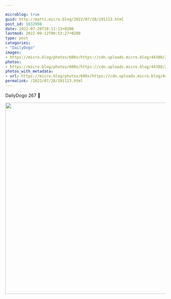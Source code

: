 ```yaml
---

microblog: true
guid: http://matti.micro.blog/2022/07/28/191113.html
post_id: 1632998
date: 2022-07-28T18:11:13+0200
lastmod: 2022-09-12T08:53:27+0200
type: post
categories:
- "DailyDogo"
images:
- https://micro.blog/photos/600x/https://cdn.uploads.micro.blog/44388/2022/c6fc38dc2a.jpg
photos:
- https://micro.blog/photos/600x/https://cdn.uploads.micro.blog/44388/2022/c6fc38dc2a.jpg
photos_with_metadata:
- url: https://micro.blog/photos/600x/https://cdn.uploads.micro.blog/44388/2022/c6fc38dc2a.jpg
permalink: /2022/07/28/191113.html
---
```

DailyDogo 267 🐶

<img src="https://micro.blog/photos/600x/https://blog.martin-haehnel.de/uploads/2022/c6fc38dc2a.jpg" width="600" height="600" alt="" />
